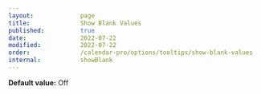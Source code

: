 ```yaml
---
layout:             page
title:              Show Blank Values
published:          true
date:               2022-07-22
modified:           2022-07-22
order:              /calendar-pro/options/tooltips/show-blank-values
internal:           showBlank
---
```

**Default value:** Off
